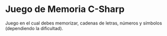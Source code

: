 # Juego de Memoria C-Sharp
Juego en el cual debes memorizar, cadenas de letras, números y símbolos (dependiendo la dificultad).
